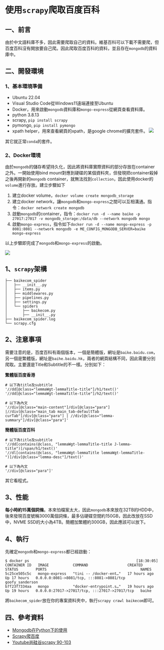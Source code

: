 # 使用`scrapy`爬取百度百科
## 一、前言
由於中文語料庫不多，因此需要爬取自己的資料。維基百科可以下載不需要爬，但百度百科沒有開放要自己爬。因此爬取百度百科的資料，並且存在`mongodb`的資料庫中。

## 二、開發環境
### 1、基本環境準備
* Ubuntu 22.04
* Visual Studio Code從Windows11遠端連接至Ubuntu
* Docker，用來啟動`mongodb`資料庫和`mongo-express`從網頁查看資料庫。
* python 3.8.13
* scrapy, `pip install scrapy`
* pymongo, `pip install pymongo`
* xpath helper，用來查看網頁的xpath，是google chrome的擴充套件。
![](https://i.imgur.com/i45UqLA.png)


其它就正常`conda`的套件。


### 2、Docker環境
由於`mongodb`的儲存希望持久化，因此將資料庫實際資料的部分存放在container之外。一開始使用bind mount對應到硬碟的某個資料夾，但發現把container殺掉之後再開新的`mongodb` container，就無法找到`collection`，因此使用docker的`volume`進行存放。建立步驟如下

1. 建立docker volume，`docker volume create mongodb_storage`
2. 建立docker network，讓`mongodb`和`mongo-express`之間可以互相溝通。指令：`docker network create mongodb`
3. 啟動`mongodb`的container，指令：`docker run -d --name baike -p 27017:27017 -v mongodb_storage:/data/db --network mongodb mongo`
4. 啟動`mongo-express`，指令如下`docker run -d --name mongo-express -p 8081:8081 --network mongodb -e ME_CONFIG_MONGODB_SERVER=baike mongo-express`

以上步驟即完成了`mongodb`和`mongo-express`的啟動。

![](https://i.imgur.com/7eg7cYL.png)


## 1、`scrapy`架構
```
├── baikecom_spider
│   ├── __init__.py
│   ├── items.py
│   ├── middlewares.py
│   ├── pipelines.py
│   ├── settings.py
│   └── spiders
│       ├── baikecom.py
│       ├── __init__.py
├── baikecom_spider.log
└── scrapy.cfg
```

## 2、注意事項
需要注意的是，百度百科有兩個版本，一個是簡體版，網址是`baike.baidu.com`，另一個是繁體版，網址是`baihe.baidu.hk`，兩者的網頁結構不同，因此需要分別爬取。主要還是Title和Subtitle的不一樣。分別如下：

**繁體版百度香港**
```xpath=
# 以下為title及subtitle
'//dd[@class="lemmaWgt-lemmaTitle-title"]/h1/text()'
'//dd[@class="lemmaWgt-lemmaTitle-title"]/h2/text()'

# 以下為內文
'//div[@class="main-content"]/div[@class="para"] |//div[@class="main_tab main_tab-defaultTab  curTab"]/div[@class="para"] | //div[@class="lemma-summary"]/div[@class="para"]'
```
**簡體版百度百科**
```xpath=
# 以下為title及subtitle
'//dd[contains(@class, "lemmaWgt-lemmaTitle-title J-lemma-title")]/span/h1/text()'
'//dl[contains(@class, "lemmaWgt-lemmaTitle lemmaWgt-lemmaTitle-")]/div[@class="lemma-desc"]/text()'

# 以下為內文
'//div[@class="para"]'
```
其它看程式。

## 3、性能
**每小時約15萬個詞條**。本來怕檔案太大，因此`mongodb`本來放在32TB的HDD中，後來發現百度號稱3000萬個詞條，最多佔硬碟空間約150GB，因此改放在SSD中，NVME SSD的大小為4TB。簡體加繁體約300GB，因此應該可以放下。

## 4、執行
先確定`mongodb`和`mongo-express`都已經啟動：
```shell=
$ docker ps                                                 [18:30:05]
CONTAINER ID   IMAGE           COMMAND                  CREATED        STATUS        PORTS                                           NAMES
5c25ce505c5c   mongo-express   "tini -- /docker-ent…"   17 hours ago   Up 17 hours   0.0.0.0:8081->8081/tcp, :::8081->8081/tcp       goofy_sanderson
b7f23f7334aa   mongo           "docker-entrypoint.s…"   19 hours ago   Up 19 hours   0.0.0.0:27017->27017/tcp, :::27017->27017/tcp   baike
```
將`baikecom_spider`放在你的專案資料夾中，執行`scrapy crawl baikecom`即可。

## 四、參考資料
* [Mongodb在Python下的使用](https://www.1ju.org/mongodb/mongodb-python)
* [Scrapy爬百度](https://github.com/vinsssss/EnhanceBaike)
* [Youtube尚硅谷scrapy 90-103](https://www.youtube.com/watch?v=wRllz8DWXUI)